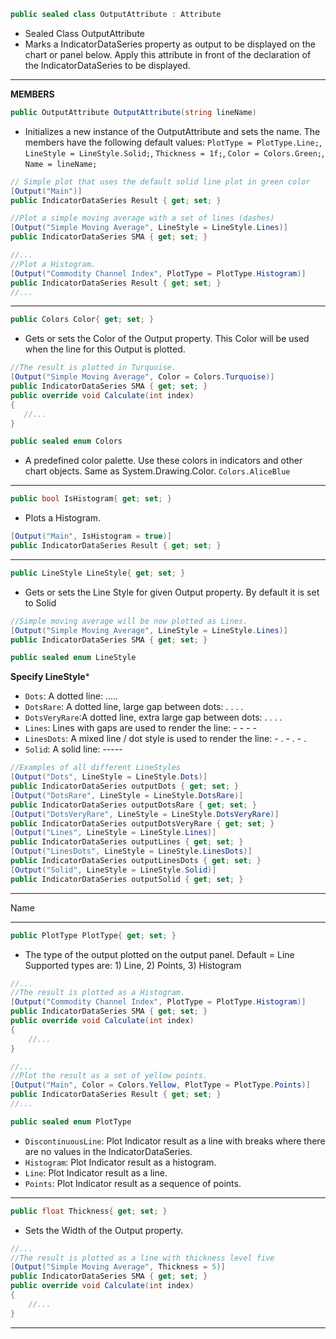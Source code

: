 ```cs
public sealed class OutputAttribute : Attribute
```
* Sealed Class OutputAttribute
* Marks a IndicatorDataSeries property as output to be displayed on the chart or panel below. Apply this attribute in front of the declaration of the IndicatorDataSeries to be displayed.
---
**MEMBERS**
```cs
public OutputAttribute OutputAttribute(string lineName)
```
* Initializes a new instance of the OutputAttribute and sets the name. The members have the following default values:
```PlotType = PlotType.Line;```, ```LineStyle = LineStyle.Solid;```, ```Thickness = 1f;```, ```Color = Colors.Green;```, ```Name = lineName;```
```cs
// Simple plot that uses the default solid line plot in green color
[Output("Main")]
public IndicatorDataSeries Result { get; set; }

//Plot a simple moving average with a set of lines (dashes)
[Output("Simple Moving Average", LineStyle = LineStyle.Lines)]
public IndicatorDataSeries SMA { get; set; }

//...
//Plot a Histogram.
[Output("Commodity Channel Index", PlotType = PlotType.Histogram)]
public IndicatorDataSeries Result { get; set; }
//...
```
---
```cs
public Colors Color{ get; set; }
```
* Gets or sets the Color of the Output property. This Color will be used when the line for this Output is plotted.
```cs
//The result is plotted in Turquoise.
[Output("Simple Moving Average", Color = Colors.Turquoise)] 
public IndicatorDataSeries SMA { get; set; }
public override void Calculate(int index)
{
   //...
}
```
```cs
public sealed enum Colors
```
* A predefined color palette. Use these colors in indicators and other chart objects. Same as System.Drawing.Color.
```Colors.AliceBlue```
---
```cs
public bool IsHistogram{ get; set; }
```
* Plots a Histogram.
```cs
[Output("Main", IsHistogram = true)]
public IndicatorDataSeries Result { get; set; }
```
---
```cs
public LineStyle LineStyle{ get; set; }
```
* Gets or sets the Line Style for given Output property. By default it is set to Solid
```cs
//Simple moving average will be now plotted as Lines.
[Output("Simple Moving Average", LineStyle = LineStyle.Lines)]
public IndicatorDataSeries SMA { get; set; }
```
```cs
public sealed enum LineStyle
```
**Specify LineStyle***
* ```Dots```: A dotted line: .....
* ```DotsRare```: A dotted line, large gap between dots: . . . .
* ```DotsVeryRare```:A dotted line, extra large gap between dots: .   .   .   .
* ```Lines```: Lines with gaps are used to render the line: - - - -
* ```LinesDots```: A mixed line / dot style is used to render the line: - . - . - .
* ```Solid```: A solid line: -----
```cs
//Examples of all different LineStyles
[Output("Dots", LineStyle = LineStyle.Dots)]
public IndicatorDataSeries outputDots { get; set; }
[Output("DotsRare", LineStyle = LineStyle.DotsRare)]
public IndicatorDataSeries outputDotsRare { get; set; }
[Output("DotsVeryRare", LineStyle = LineStyle.DotsVeryRare)]
public IndicatorDataSeries outputDotsVeryRare { get; set; }
[Output("Lines", LineStyle = LineStyle.Lines)]
public IndicatorDataSeries outputLines { get; set; }
[Output("LinesDots", LineStyle = LineStyle.LinesDots)]
public IndicatorDataSeries outputLinesDots { get; set; }
[Output("Solid", LineStyle = LineStyle.Solid)]
public IndicatorDataSeries outputSolid { get; set; }
```
---
Name

---
```cs
public PlotType PlotType{ get; set; }
```
* The type of the output plotted on the output panel. Default = Line
Supported types are: 1) Line, 2) Points, 3) Histogram
```cs
//...
//The result is plotted as a Histogram.
[Output("Commodity Channel Index", PlotType = PlotType.Histogram)]
public IndicatorDataSeries SMA { get; set; }
public override void Calculate(int index)
{
    //...
}

//...
//Plot the result as a set of yellow points.
[Output("Main", Color = Colors.Yellow, PlotType = PlotType.Points)]
public IndicatorDataSeries Result { get; set; }
//...
```
```cs
public sealed enum PlotType
```
* ```DiscontinuousLine```: Plot Indicator result as a line with breaks where there are no values in the IndicatorDataSeries.
* ```Histogram```: Plot Indicator result as a histogram.
* ```Line```: Plot Indicator result as a line.
* ```Points```: Plot Indicator result as a sequence of points.
---
```cs
public float Thickness{ get; set; }
```
* Sets the Width of the Output property.
```cs
//...
//The result is plotted as a line with thickness level five
[Output("Simple Moving Average", Thickness = 5)]
public IndicatorDataSeries SMA { get; set; }
public override void Calculate(int index)
{
    //...
}
```
---




